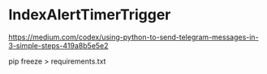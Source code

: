 # IndexAlertTimerTrigger


https://medium.com/codex/using-python-to-send-telegram-messages-in-3-simple-steps-419a8b5e5e2

pip freeze > requirements.txt
